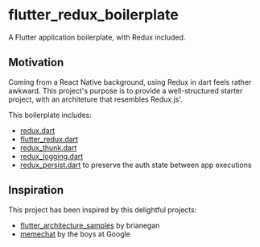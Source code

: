 # flutter_redux_boilerplate

A Flutter application boilerplate, with Redux included.

## Motivation

Coming from a React Native background, using Redux in dart feels rather awkward. This project's purpose is to provide a well-structured starter project, with an architeture that resembles Redux.js'.

This boilerplate includes:

* [redux.dart](https://pub.dartlang.org/packages/redux)
* [flutter_redux.dart](https://pub.dartlang.org/packages/flutter_redux)
* [redux_thunk.dart](https://pub.dartlang.org/packages/redux_thunk)
* [redux_logging.dart](https://pub.dartlang.org/packages/redux_logging)
* [redux_persist.dart](https://pub.dartlang.org/packages/redux_persist) to preserve the auth state between app executions

## Inspiration

This project has been inspired by this delightful projects:

* [flutter_architecture_samples](https://github.com/brianegan/flutter_architecture_samples/blob/master/example/redux) by brianegan
* [memechat](https://github.com/efortuna/memechat/tree/master) by the boys at Google
